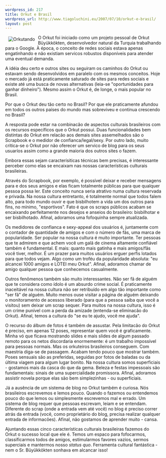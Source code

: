 ```yaml
--- 
wordpress_id: 217
title: Orkut e Brasil
wordpress_url: http://www.tiagoluchini.eu/2007/07/10/orkut-e-brasil/
layout: post
---
```

<a href="http://www.tiagoluchini.eu/wp-content/uploads/2007/07/orkut1.JPG" target="_blank" title="Orkutando"><img src="http://www.tiagoluchini.eu/wp-content/uploads/2007/07/orkut1.thumbnail.JPG" title="Orkutando" alt="Orkutando" align="left" hspace="10" vspace="5" /></a>O Orkut foi iniciado como um projeto pessoal de Orkut Büyükkökten, desenvolvedor natural da Turquia trabalhando para o Google. À época, o conceito de redes sociais estava apenas engatinhando e não existiam servicos robustos disponíveis para atender uma eventual demanda.

A idéia deu certo e outros sites ou seguiram os caminhos do Orkut ou estavam sendo desenvolvidos em paralelo com os mesmos conceitos. Hoje o mercado já está praticamente saturado de sites para redes sociais e existe até uma busca de novas alternativas (leia-se "oportunidades para ganhar dinheiro"). Mesmo assim o Orkut é, de longe, o mais popular no Brasil.

Por que o Orkut deu tão certo no Brasil? Por que ele praticamente afundou em todos os outros países do mundo mas sobreviveu e continua crescendo no Brasil?
<!--more-->
A resposta pode estar na combinacão de aspectos culturais brasileiros com os recursos específicos que o Orkut possui. Duas funcionalidades bem distintas do Orkut em relacão aos demais sites assemelhados são o Scrapbook e o medidor de confianca/legal/sexy. Por outro lado, muito critica-se o Orkut por não oferecer um servico de blog para os seus usuaríos assim como a grande maioria dos outros sites o fazem.

Embora essas sejam caracterísiticas técnicas bem precisas, é interessante perceber como elas se encaixam nas nossas características culturais brasileiras.

Através do Scrapbook, por exemplo, é possível deixar e receber mensagens para e dos seus amigos e elas ficam totalmente públicas para que qualquer pessoa possa ler. Este conceito nunca seria atrativo numa cultura reservada e privada. Na nossa cultura entretanto, é totalmente normal que todos falem alto, para todo mundo ouvir e que bisbilhotem a vida um dos outros para fins, no mínimo, "esportivos". Fato é que os scraps públicos acabam se encaixando perfeitamente nos desejos e anseios do brasileiro: bisbilhotar e ser bisbilhotado. Afinal, adoramos uma fofoquinha sempre atualizada.

Os medidores de confianca e sexy-appeal dos usuários é, juntamente com o contador de quantidade de amigos e com o número de fãs, uma marca de popularidade. Ser popular na nossa cultura é muito importante. Ter pessoas que te admirem e que achem você um galã de cinema altamente confiável também é fundamental. E mais: quanto mais gatinha e mais amigos/fãs você tiver, melhor. É um prazer para muitos usuários erguer perfis lotados para que todos vejam. Algo como um troféu da popularidade absoluta: "eu alcancei 1000 amigos e LOTEI meu Orkut". Afinal, adoramos chamar de amigo qualquer pessoa que conhecemos casualmente.

Outros fenômenos também são muito interessantes. Não ser fã de alguém que te considera como ídolo é um absurdo crime social. É praticamente inaceitável na nossa cultura não ser retribuído em algo tão importante como "ser fã" de alguém. Muito menos ouse visitar a página de alguém deixando o monitoramento de acessos liberado (para que a pessoa saiba que você a visitou) sem deixar um scrap sequer. Para muitos na nossa cultura, isso é um crime punível com a perda da amizade (entenda-se eliminacão do Orkut). Afinal, temos a cultura do "se eu te ajudo, você me ajuda".

O recurso do álbum de fotos é também de assustar. Pela limitacão do Orkut é preciso, em apenas 12 poses, representar quem você é graficamente. Minha vó que ficava mostrando slides e mais slides de algum passado remoto para os netos discordaria enormemente: é um trabalho impossível para pessoas normais. Mas os orkuteiros brasileiros conseguem. Com maestria diga-se de passagem. Acabam tendo pouco que mostrar também. Poses sensuais são as preferidas, seguidas por fotos de baladas ou da última viagem para algum lugar bonito. Na nossa cultura somos superficiais - gostamos mais da casca do que da gema. Beleza e festas impessoais são fundamentais: sinais de uma supercialidade promissora. Afinal, adoramos assistir novela porque elas são bem simplezinhas - ou superficiais.

Já a ausência de um sistema de blog no Orkut também é curiosa. Nós brasileiros escrevemos e lemos pouco. Quando o fazemos ou entendemos pouco do que lemos ou simplesmente escrevemos mal e errado. Um sistema de blog requer que pessoas escrevam, leiam e se entendam. Diferente do scrap (onde a entrada vem até você) no blog é preciso correr atrás da entrada (você, como proprietário do blog, precisa realizar qualquer entrada de informacões). Afinal, não gostamos de aprender muito - cansa.

Ajuntando essas cinco características culturais brasileiras fazemos do Orkut o sucesso local que ele é. Temos um espaco para fofocarmos, classificarmos todos de amigos, estimularmos favores vazios, sermos superciais e mantermos nosso <em>status quo</em>. Ferramenta cultural fantástica - nem o Sr. Büyükkökten sonhava em alcancar isso!
